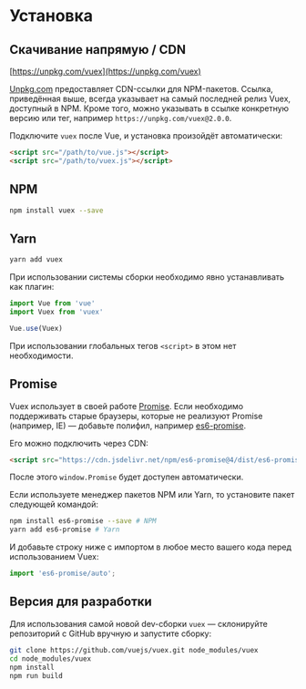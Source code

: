 # Установка

## Скачивание напрямую / CDN

[https://unpkg.com/vuex](https://unpkg.com/vuex)

<!--email_off-->

[Unpkg.com](https://unpkg.com) предоставляет CDN-ссылки для NPM-пакетов. Ссылка, приведённая выше, всегда указывает на самый последней релиз Vuex, доступный в NPM. Кроме того, можно указывать в ссылке конкретную версию или тег, например `https://unpkg.com/vuex@2.0.0`.

<!--/email_off-->

Подключите `vuex` после Vue, и установка произойдёт автоматически:

```html
<script src="/path/to/vue.js"></script>
<script src="/path/to/vuex.js"></script>
```

## NPM

```bash
npm install vuex --save
```

## Yarn

```bash
yarn add vuex
```

При использовании системы сборки необходимо явно устанавливать как плагин:

```js
import Vue from 'vue'
import Vuex from 'vuex'

Vue.use(Vuex)
```

При использовании глобальных тегов `<script>` в этом нет необходимости.

## Promise

Vuex использует в своей работе [Promise](https://developer.mozilla.org/ru/docs/Web/JavaScript/Guide/Ispolzovanie_promisov). Если необходимо поддерживать старые браузеры, которые не реализуют Promise (например, IE) — добавьте полифил, например [es6-promise](https://github.com/stefanpenner/es6-promise).

Его можно подключить через CDN:

```html
<script src="https://cdn.jsdelivr.net/npm/es6-promise@4/dist/es6-promise.auto.js"></script>
```

После этого `window.Promise` будет доступен автоматически.

Если используете менеджер пакетов NPM или Yarn, то установите пакет следующей командой:

```bash
npm install es6-promise --save # NPM
yarn add es6-promise # Yarn
```

И добавьте строку ниже с импортом в любое место вашего кода перед использованием Vuex:

```js
import 'es6-promise/auto';
```

## Версия для разработки

Для использования самой новой dev-сборки `vuex` — склонируйте репозиторий с GitHub вручную и запустите сборку:

```bash
git clone https://github.com/vuejs/vuex.git node_modules/vuex
cd node_modules/vuex
npm install
npm run build
```
